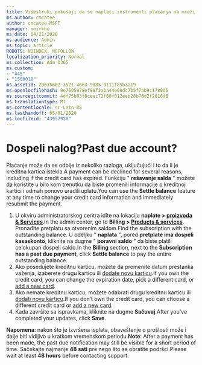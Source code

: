 ```yaml
---
title: Višestruki pokušaji da se naplati instrumenti plaćanja na mreži
ms.author: cmcatee
author: cmcatee-MSFT
manager: mnirkhe
ms.date: 04/21/2020
ms.audience: Admin
ms.topic: article
ROBOTS: NOINDEX, NOFOLLOW
localization_priority: Normal
ms.collection: Adm_O365
ms.custom:
- "445"
- "1500018"
ms.assetid: 29635602-3521-4663-9d85-d111f85b3a19
ms.openlocfilehash: 9e7505978ef80f3aba44e69dc7b5f7ab9c1780d5
ms.sourcegitcommit: 4df75b03f8ceac72f68f012eeb28b78d2f2616f8
ms.translationtype: MT
ms.contentlocale: sr-Latn-RS
ms.lasthandoff: 05/01/2020
ms.locfileid: "43957920"
---
```

# <a name="past-due-account"></a><span data-ttu-id="42f77-102">Dospeli nalog?</span><span class="sxs-lookup"><span data-stu-id="42f77-102">Past due account?</span></span>

<span data-ttu-id="42f77-103">Plaćanje može da se odbije iz nekoliko razloga, uključujući i to da li je kreditna kartica istekla.</span><span class="sxs-lookup"><span data-stu-id="42f77-103">A payment can be declined for several reasons, including if the credit card has expired.</span></span> <span data-ttu-id="42f77-104">Funkciju " **rešavanje salda** " možete da koristite u bilo kom trenutku da biste promenili informacije o kreditnoj kartici i odmah ponovo uradili uplatu.</span><span class="sxs-lookup"><span data-stu-id="42f77-104">You can use the **Settle balance** feature at any time to change your credit card information and immediately resubmit the payment.</span></span>

1. <span data-ttu-id="42f77-105">U okviru administratorskog centra idite na lokaciju **naplate > [proizvoda & Services](https://go.microsoft.com/fwlink/p/?linkid=842054)**.</span><span class="sxs-lookup"><span data-stu-id="42f77-105">In the admin center, go to **Billing > [Products & services](https://go.microsoft.com/fwlink/p/?linkid=842054)**.</span></span>
<span data-ttu-id="42f77-106">Pronađite pretplatu sa otvorenim saldom.</span><span class="sxs-lookup"><span data-stu-id="42f77-106">Find the subscription with the outstanding balance.</span></span> <span data-ttu-id="42f77-107">U odeljku " **naplata** ", pored **pretplate ima dospeli kasaskonto**, kliknite na dugme " **poravni saldo** " da biste platili celokupan dospeli saldo.</span><span class="sxs-lookup"><span data-stu-id="42f77-107">In the **Billing** section, next to the **Subscription has a past due payment**, click **Settle balance** to pay the entire outstanding balance.</span></span>
2. <span data-ttu-id="42f77-108">Ako posedujete kreditnu karticu, možete da promenite datum prestanka važenja, izaberete drugu karticu ili [dodate novu karticu](https://docs.microsoft.com/microsoft-365/commerce/billing-and-payments/add-update-or-remove-credit-card-or-bank-account?view=o365-worldwide).</span><span class="sxs-lookup"><span data-stu-id="42f77-108">If you own the credit card, you can change the expiration date, pick a different card, or [add a new card](https://docs.microsoft.com/microsoft-365/commerce/billing-and-payments/add-update-or-remove-credit-card-or-bank-account?view=o365-worldwide).</span></span>
3. <span data-ttu-id="42f77-109">Ako nemate kreditnu karticu, možete odabrati drugu kreditnu karticu ili [dodati novu karticu](https://docs.microsoft.com/microsoft-365/commerce/billing-and-payments/add-update-or-remove-credit-card-or-bank-account?view=o365-worldwide).</span><span class="sxs-lookup"><span data-stu-id="42f77-109">If you don’t own the credit card, you can choose a different credit card or [add a new card](https://docs.microsoft.com/microsoft-365/commerce/billing-and-payments/add-update-or-remove-credit-card-or-bank-account?view=o365-worldwide).</span></span>
4. <span data-ttu-id="42f77-110">Kada završite sa ispravkama, kliknite na dugme **Sačuvaj**.</span><span class="sxs-lookup"><span data-stu-id="42f77-110">After you’ve completed your updates, click **Save**.</span></span>

<span data-ttu-id="42f77-111">**Napomena**: nakon što je izvršena isplata, obaveštenje o prošlosti može i dalje biti vidljivo u kratkom vremenskom periodu.</span><span class="sxs-lookup"><span data-stu-id="42f77-111">**Note**: After a payment has been made, the past due notification may still be visible for a short period of time.</span></span> <span data-ttu-id="42f77-112">Sačekajte najmanje **48 sati** pre nego što se obratite podršci.</span><span class="sxs-lookup"><span data-stu-id="42f77-112">Please wait at least **48 hours** before contacting support.</span></span>
